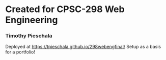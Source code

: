# Created for CPSC-298 Web Engineering
### Timothy Pieschala
Deployed at https://tpieschala.github.io/298webengfinal/
Setup as a basis for a portfolio!
